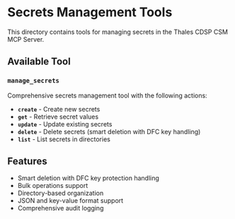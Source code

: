# Secrets Management Tools

This directory contains tools for managing secrets in the Thales CDSP CSM MCP Server.

## Available Tool

### `manage_secrets`
Comprehensive secrets management tool with the following actions:

- **`create`** - Create new secrets
- **`get`** - Retrieve secret values
- **`update`** - Update existing secrets
- **`delete`** - Delete secrets (smart deletion with DFC key handling)
- **`list`** - List secrets in directories

## Features

- Smart deletion with DFC key protection handling
- Bulk operations support
- Directory-based organization
- JSON and key-value format support
- Comprehensive audit logging 